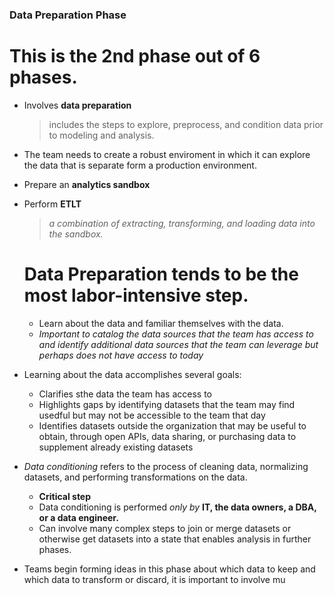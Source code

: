 ### Data Preparation Phase

# This is the **2nd** phase out of 6 phases.

* Involves **data preparation**
  > includes the steps to explore, preprocess, and condition data prior to modeling and analysis.
* The team needs to create a robust enviroment in which it can explore the data that is separate form a production environment.
* Prepare an **analytics sandbox**
* Perform **ETLT**
  >*a combination of extracting, transforming, and loading data into the sandbox.*

  # Data Preparation tends to be the most labor-intensive step.

  * Learn about the data and familiar themselves with the data.
  * *Important to catalog the data sources that the team has access to and identify additional data sources that the team can leverage but perhaps does not have access to today*
* Learning about the data accomplishes several goals:
    * Clarifies sthe data the team has access to
    * Highlights gaps by identifying datasets that the team may find usedful but may not be accessible to the team that day
    * Identifies datasets outside the organization that may be useful to obtain, through open APIs, data sharing, or purchasing data to supplement already existing datasets
* *Data conditioning* refers to the process of cleaning data, normalizing datasets, and performing transformations on the data.
    - **Critical step**
    -  Data conditioning is performed *only by* **IT, the data owners, a DBA, or a data engineer.**
    -  Can involve many complex steps to join or merge datasets or otherwise get datasets into a state that enables analysis in further phases.
* Teams begin forming ideas in this phase about which data to keep and which data to transform or discard, it is important to involve mu

